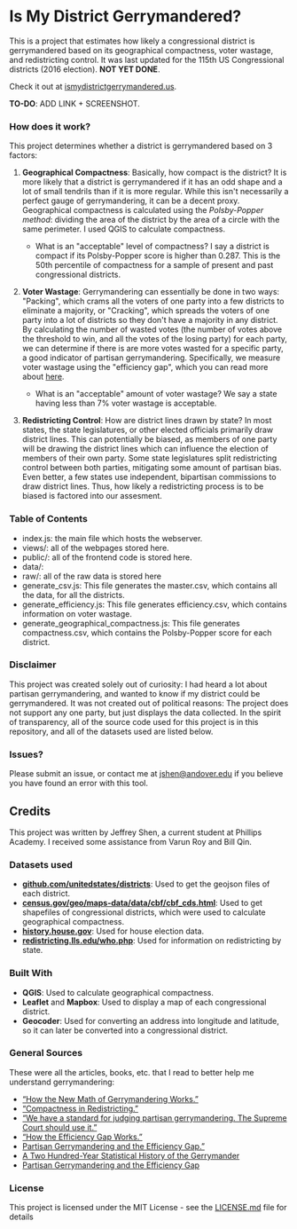 # Is My District Gerrymandered?

This is a project that estimates how likely a congressional district is gerrymandered based on its geographical compactness, voter wastage, and redistricting control. It was last updated for the 115th US Congressional districts (2016 election). **NOT YET DONE**.

Check it out at [ismydistrictgerrymandered.us](http://ismydistrictgerrymandered.us).



**TO-DO**: ADD LINK + SCREENSHOT.

### How does it work?

This project determines whether a district is gerrymandered based on 3 factors:

1. **Geographical Compactness**: Basically, how compact is the district? It is more likely that a district is gerrymandered if it has an odd shape and a lot of small tendrils than if it is more regular. While this isn't necessarily a perfect gauge of gerrymandering, it can be a decent proxy. Geographical compactness is calculated using the *Polsby-Popper method*: dividing the area of the district by the area of a circle with the same perimeter. I used QGIS to calculate compactness.

    * What is an "acceptable" level of compactness? I say a district is compact if its Polsby-Popper score is higher than 0.287. This is the 50th percentile of compactness for a sample of present and past congressional districts.


2. **Voter Wastage**: Gerrymandering can essentially be done in two ways: "Packing", which crams all the voters of one party into a few districts to eliminate a majority, or "Cracking", which spreads the voters of one party into a lot of districts so they don't have a majority in any district. By calculating the number of wasted votes (the number of votes above the threshold to win, and all the votes of the losing party) for each party, we can determine if there is are more votes wasted for a specific party, a good indicator of partisan gerrymandering. Specifically, we measure voter wastage using the "efficiency gap", which you can read more about [here](https://www.brennancenter.org/sites/default/files/legal-work/How_the_Efficiency_Gap_Standard_Works.pdf).

    * What is an "acceptable" amount of voter wastage? We say a state having less than 7% voter wastage is acceptable.

3. **Redistricting Control**: How are district lines drawn by state? In most states, the state legislatures, or other elected officials primarily draw district lines. This can potentially be biased, as members of one party will be drawing the district lines which can influence the election of members of their own party. Some state legislatures split redistricting control between both parties, mitigating some amount of partisan bias. Even better, a few states use independent, bipartisan commissions to draw district lines. Thus, how likely a redistricting process is to be biased is factored into our assesment.  

### Table of Contents

*   index.js: the main file which hosts the webserver.
*   views/: all of the webpages stored here.
*   public/: all of the frontend code is stored here.
*   data/:
  * raw/: all of the raw data is stored here
  * generate_csv.js: This file generates the master.csv, which contains all the data, for all the districts.
  * generate_efficiency.js: This file generates efficiency.csv, which contains information on voter wastage.
  * generate_geographical_compactness.js: This file generates compactness.csv, which contains the Polsby-Popper score for each district.

### Disclaimer

This project was created solely out of curiosity: I had heard a lot about partisan gerrymandering, and wanted to know if my district could be gerrymandered. It was not created out of political reasons: The project does not support any one party, but just displays the data collected. In the spirit of transparency, all of the source code used for this project is in this repository, and all of the datasets used are listed below.

### Issues?

Please submit an issue, or contact me at jshen@andover.edu if you believe you have found an error with this tool.

## Credits

This project was written by Jeffrey Shen, a current student at Phillips Academy. I received some assistance from Varun Roy and Bill Qin.

### Datasets used

*   **[github.com/unitedstates/districts](https://github.com/unitedstates/districts)**: Used to get the geojson files of each district.
* **[census.gov/geo/maps-data/data/cbf/cbf_cds.html](https://www.census.gov/geo/maps-data/data/cbf/cbf_cds.html)**: Used to get shapefiles of congressional districts, which were used to calculate geographical compactness.
*   **[history.house.gov](http://history.house.gov/Institution/Election-Statistics/Election-Statistics/)**: Used for house election data.
*   **[redistricting.lls.edu/who.php](http://redistricting.lls.edu/who.php)**: Used for information on redistricting by state.

### Built With

*   **QGIS**: Used to calculate geographical compactness.
*   **Leaflet** and **Mapbox**: Used to display a map of each congressional district.
*   **Geocoder**: Used for converting an address into longitude and latitude, so it can later be converted into a congressional district.

### General Sources
These were all the articles, books, etc. that I read to better help me understand gerrymandering:

*   [“How the New Math of Gerrymandering Works.”](https://www.nytimes.com/interactive/2017/10/03/upshot/how-the-new-math-of-gerrymandering-works-supreme-court.html)
*   [“Compactness in Redistricting.”](http://www.theseventhstate.com/?tag=polsby-popper)
*   [“We have a standard for judging partisan gerrymandering. The Supreme Court should use it.”](https://www.washingtonpost.com/news/monkey-cage/wp/2017/02/02/we-have-a-standard-for-judging-partisan-gerrymandering-the-supreme-court-should-use-it/?utm_term=.6d7324399dee)
*   [“How the Efficiency Gap Works.”](https://www.brennancenter.org/sites/default/files/legal-work/How_the_Efficiency_Gap_Standard_Works.pdf)
*   [Partisan Gerrymandering and the Efficiency Gap.”](https://papers.ssrn.com/sol3/papers.cfm?abstract_id=2457468)
*   [A Two Hundred-Year Statistical History of the Gerrymander](https://pdfs.semanticscholar.org/e6b9/c6767f87de38e549242e84b60db685118f8c.pdf)
*   [Partisan Gerrymandering and the Efficiency Gap](https://chicagounbound.uchicago.edu/cgi/viewcontent.cgi?referer=https://www.google.com/&httpsredir=1&article=1946&context=public_law_and_legal_theory)

### License

This project is licensed under the MIT License - see the [LICENSE.md](LICENSE.md) file for details
